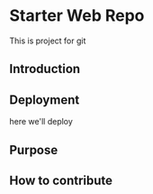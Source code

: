 # Starter Web Repo
This is project for git
## Introduction

## Deployment
here we'll deploy
## Purpose

## How to contribute
